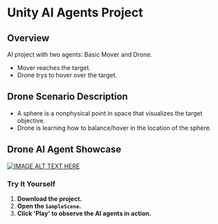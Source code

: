 # Unity AI Agents Project

## Overview
AI project with two agents: Basic Mover and Drone.
- Mover reaches the target.
- Drone trys to hover over the target.

## Drone Scenario Description
- A sphere is a nonphysical point in space that visualizes the target objective.
- Drone is learning how to balance/hover in the location of the sphere.

## Drone AI Agent Showcase
[![IMAGE ALT TEXT HERE](https://img.youtube.com/vi/AWrY5sdMG0g/0.jpg)](https://www.youtube.com/watch?v=AWrY5sdMG0g)

### Try It Yourself
1. **Download the project.**
2. **Open the `SampleScene`.**
3. **Click 'Play' to observe the AI agents in action.**
